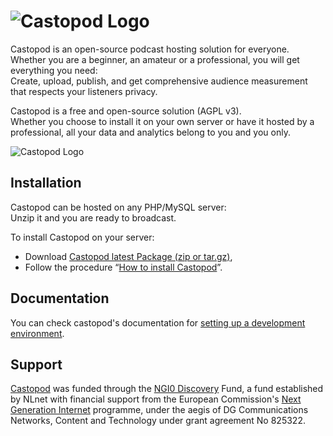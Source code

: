 # ![Castopod Logo](https://podlibre.org/static/images/Castopod-Title.svg)

Castopod is an open-source podcast hosting solution for everyone.\
Whether you are a beginner, an amateur or a professional, you will get everything
you need:\
Create, upload, publish, and get comprehensive audience measurement that
respects your listeners privacy.

Castopod is a free and open-source solution (AGPL v3).\
Whether you choose to install it on your own server or have it hosted by a professional,
all your data and analytics belong to you and you only.

![Castopod Logo](https://podlibre.org/static/images/Castopod-Mascot-Server.svg)

## Installation

Castopod can be hosted on any PHP/MySQL server:\
Unzip it and you are ready to broadcast.

To install Castopod on your server:

- Download
  [Castopod latest Package (zip or tar.gz)](https://code.podlibre.org/podlibre/castopod/-/releases),
- Follow the procedure “[How to install Castopod](./INSTALL.md)”.

## Documentation

You can check castopod's documentation for
[setting up a development environment](./docs/setup-development.md).

## Support

[Castopod](https://nlnet.nl/project/Castopod/) was funded through the
[NGI0 Discovery](https://nlnet.nl/discovery/) Fund, a fund established by NLnet
with financial support from the European Commission's
[Next Generation Internet](https://www.ngi.eu/) programme, under the aegis of DG
Communications Networks, Content and Technology under grant agreement No 825322.
